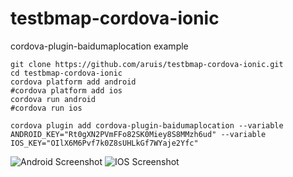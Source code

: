 # testbmap-cordova-ionic
cordova-plugin-baidumaplocation example

```shell
git clone https://github.com/aruis/testbmap-cordova-ionic.git
cd testbmap-cordova-ionic
cordova platform add android
#cordova platform add ios
cordova run android
#cordova run ios
```


```
cordova plugin add cordova-plugin-baidumaplocation --variable ANDROID_KEY="Rt0gXN2PVmFFo82SK0Miey8S8MMzh6ud" --variable IOS_KEY="OIlX6M6Pvf7k0Z8sUHLkGf7WYaje2Yfc"
```

![Android Screenshot](https://github.com/aruis/cordova-plugin-baidumaplocation/raw/master/android.jpg)
![IOS Screenshot](https://github.com/aruis/cordova-plugin-baidumaplocation/raw/master/ios.PNG)

